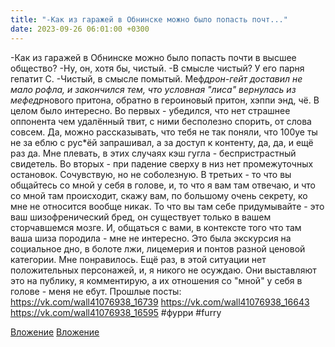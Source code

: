 ```yaml
---
title: "-Как из гаражей в Обнинске можно было попасть почт..."
date: 2023-09-26 06:01:00 +0300
---
```


-Как из гаражей в Обнинске можно было попасть почти в высшее общество?
-Ну, он, хотя бы, чистый.
-В смысле чистый? У его парня гепатит С.
-Чистый, в смысле помытый.
Меф*дрон-гейт доставил не мало рофла, и закончился тем, что условная "лиса" вернулась из мефедр*нового притона, обратно в героиновый притон, хэппи энд, чё.
В целом было интересно. Во первых - убедился, что нет страшнее оппонента чем удалённый твит, с ними бесполезно спорить, от слова совсем. Да, можно рассказывать, что тебя не так поняли, что 100уе ты не за еблю с рус*ёй запрашивал, а за доступ к контенту, да, да, и ещё раз да. Мне плевать, в этих случаях кэш гугла - беспристрастный свидетель.
Во вторых - при падение сверху в низ нет промежуточных остановок. Сочувствую, но не соболезную.
В третьих - то что вы общайтесь со мной у себя в голове, и, то что я вам там отвечаю, и что со мной там происходит, скажу вам, по большому очень секрету, ко мне не относится вообще никак. То что вы там себе придумывайте - это ваш шизофренический бред, он существует только в вашем сторчавшемся мозге. И, общаться с вами, в контексте того что там ваша шиза породила - мне не интересно.
Это была экскурсия на социальное дно, в болоте лжи, лицемерия и понтов разной ценовой категории. Мне понравилось.
Ещё раз, в этой ситуации нет положительных персонажей, и, я никого не осуждаю. Они выставляют это на публику, я комментирую, а их отношения со "мной" у себя в голове - меня не ебут.
Прошлые посты:
https://vk.com/wall41076938_16739
https://vk.com/wall41076938_16643
https://vk.com/wall41076938_16595
#фурри #furry


[Вложение](/assets/vk_photos/1/IawTa4OWVbQ.jpg)
[Вложение](/assets/vk_photos/2/_Tq34Kgy52A.jpg)
